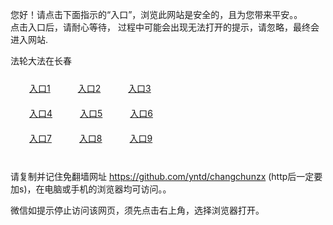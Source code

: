 您好！请点击下面指示的“入口”，浏览此网站是安全的，且为您带来平安。。 <br/>
点击入口后，请耐心等待， 过程中可能会出现无法打开的提示，请忽略，最终会进入网站. </br>

法轮大法在长春<br/>
<div style="padding:10px"><a style="margin:20px" target="_blank" href="https://dod8s6cz85frt.cloudfront.net/2Qpsp?fskvqih" id="ccLink1" rel="nofollow">入口1</a> <a target="_blank" style="margin:20px" href="https://d3ufpu2e0sqa94.cloudfront.net/2Qpsp?zcquxd" id="ccLink2" rel="nofollow">入口2</a> <a style="margin:20px" target="_blank" href="https://dtq4px74hz4mc.cloudfront.net/2Qpsp?arphqput" id="ccLink3" rel="nofollow">入口3</a></div>

<div style="padding:10px" ><a style="margin:20px" target="_blank" href="https://dod8s6cz85frt.cloudfront.net/2Qpsp?fskvqih" id="ccLink4" rel="nofollow">入口4</a> <a style="margin:20px" href="https://d3ufpu2e0sqa94.cloudfront.net/2Qpsp?zcquxd" target="_blank" id="ccLink5" rel="nofollow">入口5</a> <a style="margin:20px" href="https://dtq4px74hz4mc.cloudfront.net/2Qpsp?arphqput" target="_blank" id="ccLink6" rel="nofollow">入口6</a></div>

<div style="padding:10px"><a style="margin:20px" target="_blank" href="https://dod8s6cz85frt.cloudfront.net/2Qpsp?fskvqih" id="ccLink7" rel="nofollow">入口7</a> <a style="margin:20px" href="https://d3ufpu2e0sqa94.cloudfront.net/2Qpsp?zcquxd" target="_blank" id="ccLink8" rel="nofollow">入口8</a> <a style="margin:20px" target="_blank" href="https://dtq4px74hz4mc.cloudfront.net/2Qpsp?arphqput" id="ccLink9" rel="nofollow">入口9</a></div>

<br/>



请复制并记住免翻墙网址 https://github.com/yntd/changchunzx (http后一定要加s)，在电脑或手机的浏览器均可访问。。<br/>

微信如提示停止访问该网页，须先点击右上角，选择浏览器打开。
